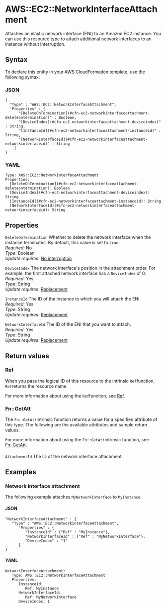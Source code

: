 # AWS::EC2::NetworkInterfaceAttachment<a name="aws-resource-ec2-networkinterfaceattachment"></a>

Attaches an elastic network interface \(ENI\) to an Amazon EC2 instance\. You can use this resource type to attach additional network interfaces to an instance without interruption\.

## Syntax<a name="aws-resource-ec2-networkinterfaceattachment-syntax"></a>

To declare this entity in your AWS CloudFormation template, use the following syntax:

### JSON<a name="aws-resource-ec2-networkinterfaceattachment-syntax.json"></a>

```
{
  "Type" : "AWS::EC2::NetworkInterfaceAttachment",
  "Properties" : {
      "[DeleteOnTermination](#cfn-ec2-networkinterfaceattachment-deleteontermination)" : Boolean,
      "[DeviceIndex](#cfn-ec2-networkinterfaceattachment-deviceindex)" : String,
      "[InstanceId](#cfn-ec2-networkinterfaceattachment-instanceid)" : String,
      "[NetworkInterfaceId](#cfn-ec2-networkinterfaceattachment-networkinterfaceid)" : String
    }
}
```

### YAML<a name="aws-resource-ec2-networkinterfaceattachment-syntax.yaml"></a>

```
Type: AWS::EC2::NetworkInterfaceAttachment
Properties: 
  [DeleteOnTermination](#cfn-ec2-networkinterfaceattachment-deleteontermination): Boolean
  [DeviceIndex](#cfn-ec2-networkinterfaceattachment-deviceindex): String
  [InstanceId](#cfn-ec2-networkinterfaceattachment-instanceid): String
  [NetworkInterfaceId](#cfn-ec2-networkinterfaceattachment-networkinterfaceid): String
```

## Properties<a name="aws-resource-ec2-networkinterfaceattachment-properties"></a>

`DeleteOnTermination`  <a name="cfn-ec2-networkinterfaceattachment-deleteontermination"></a>
Whether to delete the network interface when the instance terminates\. By default, this value is set to `true`\.  
*Required*: No  
*Type*: Boolean  
*Update requires*: [No interruption](https://docs.aws.amazon.com/AWSCloudFormation/latest/UserGuide/using-cfn-updating-stacks-update-behaviors.html#update-no-interrupt)

`DeviceIndex`  <a name="cfn-ec2-networkinterfaceattachment-deviceindex"></a>
The network interface's position in the attachment order\. For example, the first attached network interface has a `DeviceIndex` of 0\.  
*Required*: Yes  
*Type*: String  
*Update requires*: [Replacement](https://docs.aws.amazon.com/AWSCloudFormation/latest/UserGuide/using-cfn-updating-stacks-update-behaviors.html#update-replacement)

`InstanceId`  <a name="cfn-ec2-networkinterfaceattachment-instanceid"></a>
The ID of the instance to which you will attach the ENI\.  
*Required*: Yes  
*Type*: String  
*Update requires*: [Replacement](https://docs.aws.amazon.com/AWSCloudFormation/latest/UserGuide/using-cfn-updating-stacks-update-behaviors.html#update-replacement)

`NetworkInterfaceId`  <a name="cfn-ec2-networkinterfaceattachment-networkinterfaceid"></a>
The ID of the ENI that you want to attach\.  
*Required*: Yes  
*Type*: String  
*Update requires*: [Replacement](https://docs.aws.amazon.com/AWSCloudFormation/latest/UserGuide/using-cfn-updating-stacks-update-behaviors.html#update-replacement)

## Return values<a name="aws-resource-ec2-networkinterfaceattachment-return-values"></a>

### Ref<a name="aws-resource-ec2-networkinterfaceattachment-return-values-ref"></a>

 When you pass the logical ID of this resource to the intrinsic `Ref`function, `Ref`returns the resource name\.

For more information about using the `Ref`function, see [Ref](https://docs.aws.amazon.com/AWSCloudFormation/latest/UserGuide/intrinsic-function-reference-ref.html)\.

### Fn::GetAtt<a name="aws-resource-ec2-networkinterfaceattachment-return-values-fn--getatt"></a>

The `Fn::GetAtt`intrinsic function returns a value for a specified attribute of this type\. The following are the available attributes and sample return values\.

For more information about using the `Fn::GetAtt`intrinsic function, see [Fn::GetAtt](https://docs.aws.amazon.com/AWSCloudFormation/latest/UserGuide/intrinsic-function-reference-getatt.html)\.

#### <a name="aws-resource-ec2-networkinterfaceattachment-return-values-fn--getatt-fn--getatt"></a>

`AttachmentId`  <a name="AttachmentId-fn::getatt"></a>
The ID of the network interface attachment\.

## Examples<a name="aws-resource-ec2-networkinterfaceattachment--examples"></a>



### Network interface attachment<a name="aws-resource-ec2-networkinterfaceattachment--examples--Network_interface_attachment"></a>

The following example attaches `MyNetworkInterface` to `MyInstance`\.

#### JSON<a name="aws-resource-ec2-networkinterfaceattachment--examples--Network_interface_attachment--json"></a>

```
"NetworkInterfaceAttachment" : {
   "Type" : "AWS::EC2::NetworkInterfaceAttachment",
      "Properties" : {
         "InstanceId" : {"Ref" : "MyInstance"},
         "NetworkInterfaceId" : {"Ref" : "MyNetworkInterface"},
         "DeviceIndex" : "1" 
      }
}
```

#### YAML<a name="aws-resource-ec2-networkinterfaceattachment--examples--Network_interface_attachment--yaml"></a>

```
NetworkInterfaceAttachment:
   Type: AWS::EC2::NetworkInterfaceAttachment
   Properties:
      InstanceId:
         Ref: MyInstance
      NetworkInterfaceId:
         Ref: MyNetworkInterface
      DeviceIndex: 1
```